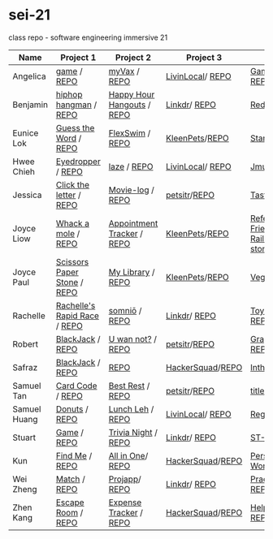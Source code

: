 # sei-21

class repo - software engineering immersive 21

| Name | Project 1 | Project 2 | Project 3 | Project 4 |
| ---- | --------- |---------- | --------- | --------- |
|Angelica|[game](https://angelferreros.github.io/project1-game/) / [REPO](https://github.com/AngelFerreros/project1-game)|[myVax](https://myvax-tracker.herokuapp.com/) / [REPO](https://github.com/AngelFerreros/project-2-myVax)|[LivinLocal]( https://livinlocal.herokuapp.com/)/ [REPO](https://github.com/upieez/livin_local)|[Game,Set,Match!](https://dry-meadow-38718.herokuapp.com/)/ [REPO](https://github.com/AngelFerreros/capstone)|
|Benjamin|[hiphop hangman](https://benjacoblee.github.io/hiphop-hangman/) / [REPO](https://github.com/benjacoblee/hiphop-hangman)|[Happy Hour Hangouts](https://happy-hour-hangouts.herokuapp.com/) / [REPO](https://github.com/benjacoblee/happy-hour-hangouts/)|[Linkdr](https://linkdr.herokuapp.com/)/ [REPO](https://github.com/weizheng1910/linkdr)|[Reddone](https://reddone.herokuapp.com/)/ [REPO](https://github.com/benjacoblee/Reddone)|
|Eunice Lok|[Guess the Word](https://prwhoeatsnonstop.github.io/guess-the-word-unit1-project/) / [REPO](https://github.com/prwhoeatsnonstop/guess-the-word-unit1-project)|[FlexSwim](https://flexswim.herokuapp.com/) / [REPO](https://github.com/prwhoeatsnonstop/ga-project2-FlexSwim)|[KleenPets](https://kleenpets.herokuapp.com/)/[REPO](https://github.com/joycemap/kleenPets)|[StandUp](https://standup-project4.herokuapp.com/)/ [REPO](https://github.com/prwhoeatsnonstop/standup_project4)|
|Hwee Chieh|[Eyedropper](https://hweechieh.github.io/eyedropper/) / [REPO](https://github.com/hweechieh/eyedropper.git)|[laze](https://morning-river-60847.herokuapp.com/) / [REPO](https://github.com/hweechieh/laze)|[LivinLocal]( https://livinlocal.herokuapp.com/)/ [REPO](https://github.com/upieez/livin_local)|[Jmuseum](https://jmuseum.herokuapp.com/)/ [REPO](https://github.com/hweechieh/jmuseum.git)|
|Jessica|[Click the letter](https://jesst8.github.io/click_the_letters/) / [REPO](https://github.com/JessT8/click_the_letters)|[Movie-log](https://aqueous-waters-75512.herokuapp.com/movies/upcoming/1) / [REPO](https://github.com/JessT8/movie-log)|[petsitr](https://petsitr.herokuapp.com/)/[REPO](https://github.com/JessT8/petsitr)|[Tasty-ly](https://tasty-ly.herokuapp.com/)/ [REPO](https://github.com/JessT8/tasty.ly)|
|Joyce Liow|[Whack a mole](http://www.joyceliow.com/Project_1/mole.html) / [REPO](https://github.com/joycemap/Project-Whack)|[Appointment Tracker](https://pacific-shore-10633.herokuapp.com/) / [REPO](https://github.com/joycemap/Appt-Tracker)|[KleenPets](https://kleenpets.herokuapp.com/)/[REPO](https://github.com/joycemap/kleenPets)|[Refer-A-Friend](https://referfriends.herokuapp.com/)/[REPO](https://github.com/joycemap/invite) & [Rails and Stripe store](https://tpshop.herokuapp.com/)/ [REPO](https://github.com/joycemap/rails_shop)|
|Joyce Paul|[Scissors Paper Stone](https://joyce-paul.github.io/Project_1-Game/) / [REPO](https://github.com/joyce-paul/Project_1-Game)|[My Library](https://mylibrary-ga-app.herokuapp.com/) / [REPO](https://github.com/joyce-paul/SEI-Project-2)|[KleenPets](https://kleenpets.herokuapp.com/)/[REPO](https://github.com/joycemap/kleenPets)|[VegEat](https://vegeat.herokuapp.com)/ [REPO](https://github.com/joyce-paul/projectvegeat)|
|Rachelle|[Rachelle's Rapid Race](https://rachellesg.github.io/rachelles-rapid-race/) / [REPO](https://github.com/rachellesg/rachelles-rapid-race)|[somniō](http://rachelles-somnio.herokuapp.com/) / [REPO](https://github.com/rachellesg/somnio)|[Linkdr](https://linkdr.herokuapp.com/)/ [REPO](https://github.com/weizheng1910/linkdr)|[Toy Tracker](http://toytracker.herokuapp.com/)/ [REPO](https://github.com/rachellesg/toytracker)|
|Robert|[BlackJack](https://dazzling-blackjack.netlify.com/) / [REPO](https://github.com/Flashrob/Blackjack)|[U wan not?](https://u-wan-not.herokuapp.com/) / [REPO](https://github.com/Flashrob/u-wan-not)|[petsitr](https://petsitr.herokuapp.com/)/[REPO](https://github.com/JessT8/petsitr)|[Grapple Stats](https://grapplestats.herokuapp.com/)/ [REPO](https://github.com/Flashrob/grappler-stats)|
|Safraz|[BlackJack](https://safrazhakamali.github.io/BlackJack/) / [REPO](https://github.com/SafrazHakamali/BlackJack)|[REPO](https://github.com/SafrazHakamali/watchlist)|[HackerSquad](https://project-hackersquad.herokuapp.com/)/[REPO](https://github.com/TsaiRenkun/Hackersquad)|[Intheknow](https://in-the-know-sei21.herokuapp.com/)/ [REPO](https://github.com/SafrazHakamali/intheknow)|
|Samuel Tan|[Card Code](https://samtanfl.github.io/Card-Code/) / [REPO](https://github.com/SamTanFL/Card-Code)|[Best Rest](https://best-rest.herokuapp.com/) / [REPO](https://github.com/SamTanFL/BestRest)|[petsitr](https://petsitr.herokuapp.com/)/[REPO](https://github.com/JessT8/petsitr)|[title]( link)/ [REPO](link)|
|Samuel Huang|[Donuts](https://upieez.github.io/project-1-sei-21) / [REPO](https://github.com/upieez/project-1-sei-21)|[Lunch Leh](https://powerful-badlands-26853.herokuapp.com/) / [REPO](https://github.com/upieez/lunch-leh)|[LivinLocal]( https://livinlocal.herokuapp.com/)/ [REPO](https://github.com/upieez/livin_local)|[Regify](https://regify.herokuapp.com/)/ [REPO](https://github.com/upieez/regify)|
|Stuart|[Game](https://laustinspayce.github.io/game-project-1/) / [REPO](https://github.com/LaustinSpayce/game-project-1)|[Trivia Night](https://project-2-quiz.herokuapp.com/) / [REPO](https://github.com/LaustinSpayce/quiz-project-2)|[Linkdr](https://linkdr.herokuapp.com/)/ [REPO](https://github.com/weizheng1910/linkdr)|[ST-808](https://st808.herokuapp.com/)/ [REPO](https://github.com/LaustinSpayce/ST-808-Drum-Machine)|
|Kun|[Find Me](https://tsairenkun.github.io/Project_1/) / [REPO](https://github.com/TsaiRenkun/Project_1)|[All in One](https://all-in-one-project2.herokuapp.com/)/ [REPO](https://github.com/TsaiRenkun/project2_AllinOne)|[HackerSquad](https://project-hackersquad.herokuapp.com/)/[REPO](https://github.com/TsaiRenkun/Hackersquad)|[Persistent Workout](https://workoutkeeper.herokuapp.com/)/ [REPO](https://github.com/TsaiRenkun/Project4)|
|Wei Zheng|[Match](https://weizheng1910.github.io/project1) / [REPO](https://github.com/weizheng1910/project1)|[Projapp](https://pure-wildwood-44094.herokuapp.com/)/ [REPO](https://github.com/weizheng1910/project2)|[Linkdr](https://linkdr.herokuapp.com/)/ [REPO](https://github.com/weizheng1910/linkdr)|[Practice Journal](https://practicejournal.herokuapp.com/)/ [REPO](https://github.com/weizheng1910/Note)|
|Zhen Kang|[Escape Room](https://lzhenkang.github.io/escape_mini_games_room/) / [REPO](https://github.com/lzhenkang/escape_mini_games_room)|[Expense Tracker](https://young-forest-33013.herokuapp.com/) / [REPO](https://github.com/lzhenkang/expense_tracker)|[HackerSquad](https://project-hackersquad.herokuapp.com/)/[REPO](https://github.com/TsaiRenkun/Hackersquad)|[Helping Hands](https://helping-hands-ga-project-4.herokuapp.com/)/ [REPO](https://github.com/lzhenkang/finder)|
